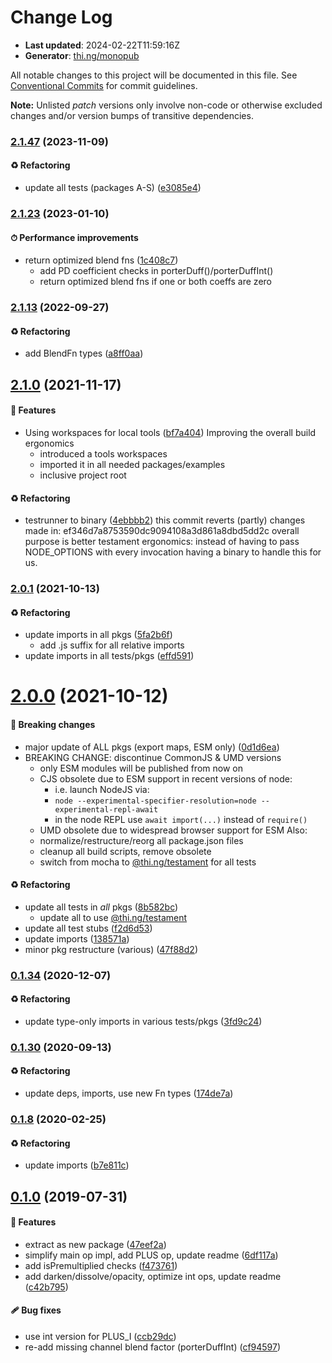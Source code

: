 # Change Log

- **Last updated**: 2024-02-22T11:59:16Z
- **Generator**: [thi.ng/monopub](https://thi.ng/monopub)

All notable changes to this project will be documented in this file.
See [Conventional Commits](https://conventionalcommits.org/) for commit guidelines.

**Note:** Unlisted _patch_ versions only involve non-code or otherwise excluded changes
and/or version bumps of transitive dependencies.

### [2.1.47](https://github.com/thi-ng/umbrella/tree/@thi.ng/porter-duff@2.1.47) (2023-11-09)

#### ♻️ Refactoring

- update all tests (packages A-S) ([e3085e4](https://github.com/thi-ng/umbrella/commit/e3085e4))

### [2.1.23](https://github.com/thi-ng/umbrella/tree/@thi.ng/porter-duff@2.1.23) (2023-01-10)

#### ⏱ Performance improvements

- return optimized blend fns ([1c408c7](https://github.com/thi-ng/umbrella/commit/1c408c7))
  - add PD coefficient checks in porterDuff()/porterDuffInt()
  - return optimized blend fns if one or both coeffs are zero

### [2.1.13](https://github.com/thi-ng/umbrella/tree/@thi.ng/porter-duff@2.1.13) (2022-09-27)

#### ♻️ Refactoring

- add BlendFn types ([a8ff0aa](https://github.com/thi-ng/umbrella/commit/a8ff0aa))

## [2.1.0](https://github.com/thi-ng/umbrella/tree/@thi.ng/porter-duff@2.1.0) (2021-11-17)

#### 🚀 Features

- Using workspaces for local tools ([bf7a404](https://github.com/thi-ng/umbrella/commit/bf7a404))
  Improving the overall build ergonomics
  - introduced a tools workspaces
  - imported it in all needed packages/examples
  - inclusive project root

#### ♻️ Refactoring

- testrunner to binary ([4ebbbb2](https://github.com/thi-ng/umbrella/commit/4ebbbb2))
  this commit reverts (partly) changes made in:
  ef346d7a8753590dc9094108a3d861a8dbd5dd2c
  overall purpose is better testament ergonomics:
  instead of having to pass NODE_OPTIONS with every invocation
  having a binary to handle this for us.

### [2.0.1](https://github.com/thi-ng/umbrella/tree/@thi.ng/porter-duff@2.0.1) (2021-10-13)

#### ♻️ Refactoring

- update imports in all pkgs ([5fa2b6f](https://github.com/thi-ng/umbrella/commit/5fa2b6f))
  - add .js suffix for all relative imports
- update imports in all tests/pkgs ([effd591](https://github.com/thi-ng/umbrella/commit/effd591))

# [2.0.0](https://github.com/thi-ng/umbrella/tree/@thi.ng/porter-duff@2.0.0) (2021-10-12)

#### 🛑 Breaking changes

- major update of ALL pkgs (export maps, ESM only) ([0d1d6ea](https://github.com/thi-ng/umbrella/commit/0d1d6ea))
- BREAKING CHANGE: discontinue CommonJS & UMD versions
  - only ESM modules will be published from now on
  - CJS obsolete due to ESM support in recent versions of node:
    - i.e. launch NodeJS via:
    - `node --experimental-specifier-resolution=node --experimental-repl-await`
    - in the node REPL use `await import(...)` instead of `require()`
  - UMD obsolete due to widespread browser support for ESM
  Also:
  - normalize/restructure/reorg all package.json files
  - cleanup all build scripts, remove obsolete
  - switch from mocha to [@thi.ng/testament](https://github.com/thi-ng/umbrella/tree/main/packages/testament) for all tests

#### ♻️ Refactoring

- update all tests in _all_ pkgs ([8b582bc](https://github.com/thi-ng/umbrella/commit/8b582bc))
  - update all to use [@thi.ng/testament](https://github.com/thi-ng/umbrella/tree/main/packages/testament)
- update all test stubs ([f2d6d53](https://github.com/thi-ng/umbrella/commit/f2d6d53))
- update imports ([138571a](https://github.com/thi-ng/umbrella/commit/138571a))
- minor pkg restructure (various) ([47f88d2](https://github.com/thi-ng/umbrella/commit/47f88d2))

### [0.1.34](https://github.com/thi-ng/umbrella/tree/@thi.ng/porter-duff@0.1.34) (2020-12-07)

#### ♻️ Refactoring

- update type-only imports in various tests/pkgs ([3fd9c24](https://github.com/thi-ng/umbrella/commit/3fd9c24))

### [0.1.30](https://github.com/thi-ng/umbrella/tree/@thi.ng/porter-duff@0.1.30) (2020-09-13)

#### ♻️ Refactoring

- update deps, imports, use new Fn types ([174de7a](https://github.com/thi-ng/umbrella/commit/174de7a))

### [0.1.8](https://github.com/thi-ng/umbrella/tree/@thi.ng/porter-duff@0.1.8) (2020-02-25)

#### ♻️ Refactoring

- update imports ([b7e811c](https://github.com/thi-ng/umbrella/commit/b7e811c))

## [0.1.0](https://github.com/thi-ng/umbrella/tree/@thi.ng/porter-duff@0.1.0) (2019-07-31)

#### 🚀 Features

- extract as new package ([47eef2a](https://github.com/thi-ng/umbrella/commit/47eef2a))
- simplify main op impl, add PLUS op, update readme ([6df117a](https://github.com/thi-ng/umbrella/commit/6df117a))
- add isPremultiplied checks ([f473761](https://github.com/thi-ng/umbrella/commit/f473761))
- add darken/dissolve/opacity, optimize int ops, update readme ([c42b795](https://github.com/thi-ng/umbrella/commit/c42b795))

#### 🩹 Bug fixes

- use int version for PLUS_I ([ccb29dc](https://github.com/thi-ng/umbrella/commit/ccb29dc))
- re-add missing channel blend factor (porterDuffInt) ([cf94597](https://github.com/thi-ng/umbrella/commit/cf94597))
